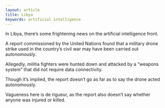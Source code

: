 ```yaml
---
layout: article
title: Libya
keywords: artificial intelligence
---
```


In Libya, there’s some frightening news on the artificial intelligence front.

A report commissioned by the United Nations found that a military drone strike used in the country’s civil war may have been carried out autonomously.

Allegedly, militia fighters were hunted down and attacked by a “weapons system” that did not require data connectivity.

Though it’s implied, the report doesn’t go as far as to say the drone acted autonomously.

Vagueness here is de rigueur, as the report also doesn’t say whether anyone was injured or killed.
